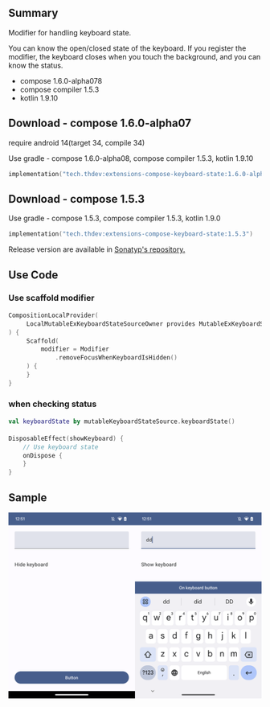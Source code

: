 ## Summary

Modifier for handling keyboard state.

You can know the open/closed state of the keyboard.
If you register the modifier, the keyboard closes when you touch the background, and you can know the status.

- compose 1.6.0-alpha078
- compose compiler 1.5.3
- kotlin 1.9.10

## Download - compose 1.6.0-alpha07

require android 14(target 34, compile 34)

Use gradle - compose 1.6.0-alpha08, compose compiler 1.5.3, kotlin 1.9.10

```kotlin
implementation("tech.thdev:extensions-compose-keyboard-state:1.6.0-alpha08")
```

## Download - compose 1.5.3

Use gradle - compose 1.5.3, compose compiler 1.5.3, kotlin 1.9.0

```kotlin
implementation("tech.thdev:extensions-compose-keyboard-state:1.5.3")
```

Release version are available in [Sonatyp's repository.](https://search.maven.org/search?q=tech.thdev)

## Use Code

### Use scaffold modifier

```kotlin
CompositionLocalProvider(
     LocalMutableExKeyboardStateSourceOwner provides MutableExKeyboardStateSource()
) {
     Scaffold(
         modifier = Modifier
             .removeFocusWhenKeyboardIsHidden()
     ) {
     }
}
```
 
### when checking status

```kotlin
val keyboardState by mutableKeyboardStateSource.keyboardState()

DisposableEffect(showKeyboard) {
    // Use keyboard state
    onDispose {
    }
}
```

## Sample

![image](images/sample.png)
